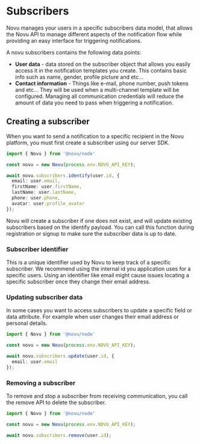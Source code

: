 ---
---

# Subscribers

Novu manages your users in a specific subscribers data model, that allows the Novu API to manage different aspects of the notification flow while providing an easy interface for triggering notifications.

A novu subscribers contains the following data points:

- **User data** - data stored on the subscriber object that allows you easily access it in the notification templates you create. This contains basic info such as name, gender, profile picture and etc...
- **Contact information** - Things like e-mail, phone number, push tokens and etc... They will be used when a multi-channel template will be configured. Managing all communication credentials will reduce the amount of data you need to pass when triggering a notification.

## Creating a subscriber

When you want to send a notification to a specific recipient in the Novu platform, you must first create a subscriber using our server SDK.

```typescript
import { Novu } from '@novu/node'

const novu = new Novu(process.env.NOVU_API_KEY);

await novu.subscribers.identify(user.id, {
  email: user.email,
  firstName: user.firstName,
  lastName: user.lastName,
  phone: user.phone,
  avatar: user.profile_avatar
});
```

Novu will create a subscriber if one does not exist, and will update existing subscribers based on the identify payload. You can call this function during registration or signup to make sure the subscriber data is up to date.

### Subscriber identifier

This is a unique identifier used by Novu to keep track of a specific subscriber. We recommend using the internal id you application uses for a specific users.
Using an identifier like email might cause issues locating a specific subscriber once they change their email address.

### Updating subscriber data

In some cases you want to access subscribers to update a specific field or data attribute. For example when user changes their email address or personal details.

```typescript
import { Novu } from '@novu/node'

const novu = new Novu(process.env.NOVU_API_KEY);

await novu.subscribers.update(user.id, {
  email: user.email
});
```

### Removing a subscriber

To remove and stop a subscriber from receiving communication, you call the remove API to delete the subscriber.

```typescript
import { Novu } from '@novu/node'

const novu = new Novu(process.env.NOVU_API_KEY);

await novu.subscribers.remove(user.id);
```
